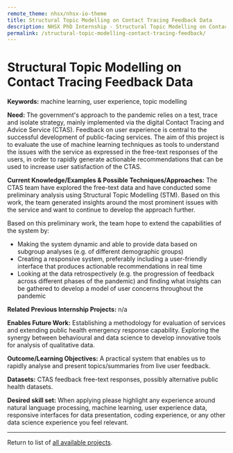 ```yaml
---
remote_theme: nhsx/nhsx-io-theme
title: Structural Topic Modelling on Contact Tracing Feedback Data
description: NHSX PhD Internship - Structural Topic Modelling on Contact Tracing Feedback Data
permalink: /structural-topic-modelling-contact-tracing-feedback/
---
```


# Structural Topic Modelling on Contact Tracing Feedback Data

**Keywords:**  machine learning, user experience, topic modelling

**Need:**  The government's approach to the pandemic relies on a test, trace and isolate strategy, mainly implemented via the digital Contact Tracing and Advice Service (CTAS). Feedback on user experience is central to the successful development of public-facing services. The aim of this project is to evaluate the use of machine learning techniques as tools to understand the issues with the service as expressed in the free-text responses of the users, in order to rapidly generate actionable recommendations that can be used to increase user satisfaction of the CTAS.

**Current Knowledge/Examples & Possible Techniques/Approaches:**  The CTAS team have explored the free-text data and have conducted some preliminary analysis using Structural Topic Modelling (STM). Based on this work, the team generated insights around the most prominent issues with the service and want to continue to develop the approach further.

Based on this preliminary work, the team hope to extend the capabilities of the system by:
- Making the system dynamic and able to provide data based on subgroup analyses (e.g. of different demographic groups)
- Creating a responsive system, preferably including a user-friendly interface that produces actionable recommendations in real time
- Looking at the data retrospectively (e.g. the progression of feedback across different phases of the pandemic) and finding what insights can be gathered to develop a model of user concerns throughout the pandemic

**Related Previous Internship Projects:** n/a

**Enables Future Work:** Establishing a methodology for evaluation of services and extending public health emergency response capability. Exploring the synergy between behavioural and data science to develop innovative tools for analysis of qualitative data.

**Outcome/Learning Objectives:** A practical system that enables us to rapidly analyse and present topics/summaries from live user feedback.

**Datasets:** CTAS feedback free-text responses, possibly alternative public health datasets.

**Desired skill set:** When applying please highlight any experience around natural language processing, machine learning, user experience data, responsive interfaces for data presentation, coding experience, or any other data science experience you feel relevant.

---
Return to list of [all available projects](https://nhsx.github.io/nhsx-internship-projects/).